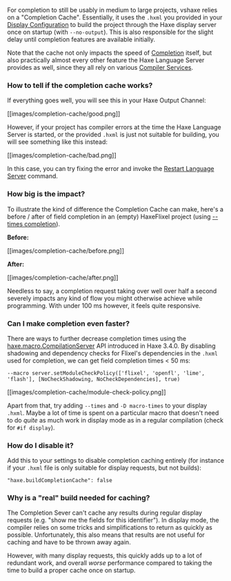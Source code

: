 For completion to still be usably in medium to large projects, vshaxe relies on a "Completion Cache". Essentially, it uses the `.hxml` you provided in your [Display Configuration](/vshaxe/vshaxe/wiki/Configuration#display-configurations-and-display-server) to build the project through the Haxe display server once on startup (with `--no-output`). This is also responsible for the slight delay until completion features are available initially.

Note that the cache not only impacts the speed of [Completion](/vshaxe/vshaxe/wiki/Completion) itself, but also practically almost every other feature the Haxe Language Server provides as well, since they all rely on various [Compiler Services](https://haxe.org/manual/cr-completion.html).

### How to tell if the completion cache works?

If everything goes well, you will see this in your Haxe Output Channel:

[[images/completion-cache/good.png]]

However, if your project has compiler errors at the time the Haxe Language Server is started, or the provided `.hxml` is just not suitable for building, you will see something like this instead:

[[images/completion-cache/bad.png]]

In this case, you can try fixing the error and invoke the [Restart Language Server](https://github.com/vshaxe/vshaxe/wiki/Commands#haxe-restart-language-server) command.

### How big is the impact?

To illustrate the kind of difference the Completion Cache can make, here's a before / after of field completion in an (empty) HaxeFlixel project (using [--times completion](/vshaxe/vshaxe/wiki/Completion#--times-completion)).

**Before:**

[[images/completion-cache/before.png]]

**After:**

[[images/completion-cache/after.png]]

Needless to say, a completion request taking over well over half a second severely impacts any kind of flow you might otherwise achieve while programming. With under 100 ms however, it feels quite responsive.

### Can I make completion even faster?

There are ways to further decrease completion times using the [haxe.macro.CompilationServer](http://api.haxe.org/haxe/macro/CompilationServer.html?#setModuleCheckPolicy) API introduced in Haxe 3.4.0. By disabling shadowing and dependency checks for Flixel's dependencies in the `.hxml` used for completion, we can get field completion times <span>< 50 ms<span>:

```
--macro server.setModuleCheckPolicy(['flixel', 'openfl', 'lime', 'flash'], [NoCheckShadowing, NoCheckDependencies], true)
```

[[images/completion-cache/module-check-policy.png]]

Apart from that, try adding `--times` and `-D macro-times` to your display `.hxml`. Maybe a lot of time is spent on a particular macro that doesn't need to do _quite_ as much work in display mode as in a regular compilation (check for `#if display`).

### How do I disable it?

Add this to your settings to disable completion caching entirely (for instance if your `.hxml` file is only suitable for display requests, but not builds):

```
"haxe.buildCompletionCache": false
```

### Why is a "real" build needed for caching?

The Completion Sever can't cache any results during regular display requests (e.g. "show me the fields for this identifier"). In display mode, the compiler relies on some tricks and simplifications to return as quickly as possible. Unfortunately, this also means that results are not useful for caching and have to be thrown away again.

However, with many display requests, this quickly adds up to a lot of redundant work, and overall _worse_ performance compared to taking the time to build a proper cache once on startup.